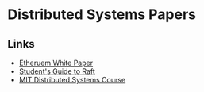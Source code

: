 # Distributed Systems Papers

## Links 

- [Etheruem White Paper](https://ethereum.org/en/whitepaper/)
- [Student's Guide to Raft](https://thesquareplanet.com/blog/students-guide-to-raft/)
- [MIT Distributed Systems Course](https://pdos.csail.mit.edu/6.824/)
